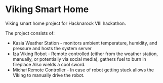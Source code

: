 # Viking Smart Home

Viking smart home project for Hacknarock VIII hackathon.

The project consists of:
- Kasia Weather Station - monitors ambient temperature, humidity, and pressure and hosts the system server
- Iza Viking Robot - Remote controlled (either from the weather station, manually, or potentially via social media), gathers fuel to burn in fireplace
Also wields a cool sword.
- Michał Remote Controller - In case of robot getting stuck allows the Viking to manually drive the robot.
